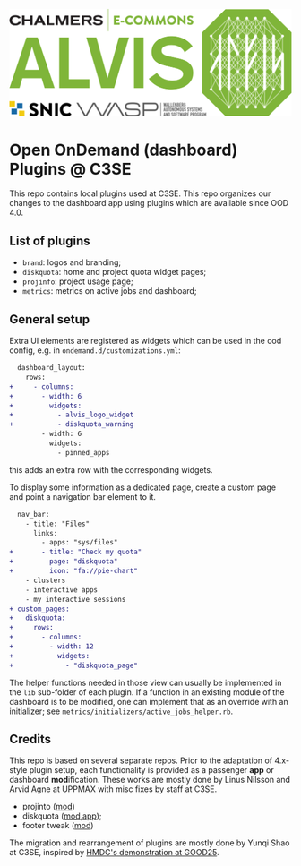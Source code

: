 ![Alvis](alvis_logo.svg)

# Open OnDemand (dashboard) Plugins @ C3SE

This repo contains local plugins used at C3SE. This repo organizes our changes
to the dashboard app using plugins which are available since OOD 4.0.


## List of plugins

- `brand`: logos and branding;
- `diskquota`: home and project quota widget pages;
- `projinfo`: project usage page;
- `metrics`: metrics on active jobs and dashboard;


## General setup

Extra UI elements are registered as widgets which can be used in the ood config,
e.g. in `ondemand.d/customizations.yml`:

```diff
  dashboard_layout:
    rows:
+     - columns:
+       - width: 6
+         widgets:
+           - alvis_logo_widget
+           - diskquota_warning
        - width: 6
          widgets:
            - pinned_apps
```

this adds an extra row with the corresponding widgets.

To display some information as a dedicated page, create a custom page and point
a navigation bar element to it.

```diff
  nav_bar:
    - title: "Files"
      links:
        - apps: "sys/files"
+       - title: "Check my quota"
+         page: "diskquota"
+         icon: "fa://pie-chart"
    - clusters
    - interactive apps
    - my interactive sessions
+ custom_pages:
+   diskquota:
+     rows:
+       - columns:
+         - width: 12
+           widgets:
+             - "diskquota_page"
```

The helper functions needed in those view can usually be implemented in the
`lib` sub-folder of each plugin. If a function in an existing module of the
dashboard is to be modified, one can implement that as an override with an
initializer; see `metrics/initializers/active_jobs_helper.rb`.


## Credits

This repo is based on several separate repos. Prior to the adaptation of
4.x-style plugin setup, each functionality is provided as a passenger **app** or
dashboard **mod**ification. These works are mostly done by Linus Nilsson and
Arvid Agne at UPPMAX with misc fixes by staff at C3SE.

- projinto ([mod][projinfo-mod])
- diskquota ([mod][diskquota-mod],[app][diskquota-app]);
- footer tweak ([mod][footer-mod])

[projinfo-mod]: https://github.com/c3se/ood_dashboard_projinfo
[diskquota-mod]: https://github.com/c3se/ood_dashboard_diskquota
[diskquota-app]: https://github.com/c3se/ood_diskquota
[footer-mod]: https://github.com/c3se/ood_dashboard_c3se_footer

The migration and rearrangement of plugins are mostly done by Yunqi Shao at
C3SE, inspired by [HMDC's demonstration at GOOD25][good25].

[good25]: https://github.com/hmdc/good25
